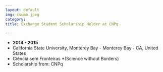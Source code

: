 ```yaml
---
layout: default
img: csumb.jpeg
category: 
title: Exchange Student Scholarship Holder at CNPq

---
```


* __2014 - 2015__
* California State University, Monterey Bay - Monterey Bay - CA, United States
* Ciência sem Fronteiras *(Science without Borders)
* Scholarship from: CNPq

